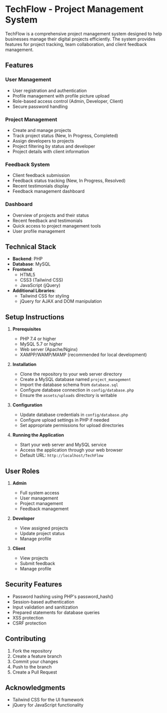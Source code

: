 # TechFlow - Project Management System

TechFlow is a comprehensive project management system designed to help businesses manage their digital projects efficiently. The system provides features for project tracking, team collaboration, and client feedback management.

## Features

### User Management
- User registration and authentication
- Profile management with profile picture upload
- Role-based access control (Admin, Developer, Client)
- Secure password handling

### Project Management
- Create and manage projects
- Track project status (New, In Progress, Completed)
- Assign developers to projects
- Project filtering by status and developer
- Project details with client information

### Feedback System
- Client feedback submission
- Feedback status tracking (New, In Progress, Resolved)
- Recent testimonials display
- Feedback management dashboard

### Dashboard
- Overview of projects and their status
- Recent feedback and testimonials
- Quick access to project management tools
- User profile management

## Technical Stack

- **Backend**: PHP
- **Database**: MySQL
- **Frontend**: 
  - HTML5
  - CSS3 (Tailwind CSS)
  - JavaScript (jQuery)
- **Additional Libraries**:
  - Tailwind CSS for styling
  - jQuery for AJAX and DOM manipulation


## Setup Instructions

1. **Prerequisites**
   - PHP 7.4 or higher
   - MySQL 5.7 or higher
   - Web server (Apache/Nginx)
   - XAMPP/WAMP/MAMP (recommended for local development)

2. **Installation**
   - Clone the repository to your web server directory
   - Create a MySQL database named `project_management`
   - Import the database schema from `database.sql`
   - Configure database connection in `config/database.php`
   - Ensure the `assets/uploads` directory is writable

3. **Configuration**
   - Update database credentials in `config/database.php`
   - Configure upload settings in PHP if needed
   - Set appropriate permissions for upload directories

4. **Running the Application**
   - Start your web server and MySQL service
   - Access the application through your web browser
   - Default URL: `http://localhost/TechFlow`

## User Roles

1. **Admin**
   - Full system access
   - User management
   - Project management
   - Feedback management

2. **Developer**
   - View assigned projects
   - Update project status
   - Manage profile

3. **Client**
   - View projects
   - Submit feedback
   - Manage profile

## Security Features

- Password hashing using PHP's password_hash()
- Session-based authentication
- Input validation and sanitization
- Prepared statements for database queries
- XSS protection
- CSRF protection

## Contributing

1. Fork the repository
2. Create a feature branch
3. Commit your changes
4. Push to the branch
5. Create a Pull Request


## Acknowledgments

- Tailwind CSS for the UI framework
- jQuery for JavaScript functionality
